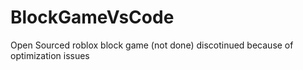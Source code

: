 # BlockGameVsCode
Open Sourced roblox block game (not done) discotinued because of optimization issues 
